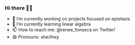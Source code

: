 ### Hi there 👋🏽

- 🔭 I’m currently working on projects focused on epistasis 
- 🌱 I’m currently learning linear algebra
- 📫 How to reach me: @renee_fonseca on Twitter!
- 😄 Pronouns: she/they

<!--
**reneemf/reneemf** is a ✨ _special_ ✨ repository because its `README.md` (this file) appears on your GitHub profile.

Here are some ideas to get you started:

- 🔭 I’m currently working on projects focused on epistasis 
- 🌱 I’m currently learning linear algebra
- 👯 I’m looking to collaborate on ...
- 🤔 I’m looking for help with ...
- 💬 Ask me about ...
- 📫 How to reach me: ...
- 😄 Pronouns: she/they
- ⚡ Fun fact: ...
-->
